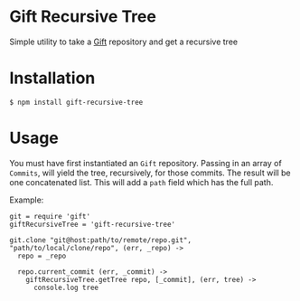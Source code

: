 # Gift Recursive Tree

Simple utility to take a [Gift](https://github.com/notatestuser/gift) repository and get a recursive tree

# Installation

    $ npm install gift-recursive-tree

# Usage

You must have first instantiated an `Gift` repository. Passing in an array of `Commits`, will yield the tree, recursively, for those commits. The result will be one concatenated list. This will add a `path` field which has the full path.

Example:

    git = require 'gift'
    giftRecursiveTree = 'gift-recursive-tree'

    git.clone "git@host:path/to/remote/repo.git", "path/to/local/clone/repo", (err, _repo) ->
      repo = _repo

      repo.current_commit (err, _commit) ->
        giftRecursiveTree.getTree repo, [_commit], (err, tree) ->
          console.log tree
